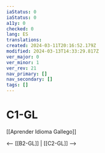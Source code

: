 ```yaml
---
iaStatus: 0
iaStatus: 0
a11y: 0
checked: 0
lang: ES
translations: 
created: 2024-03-11T20:16:52.179Z
modified: 2024-03-13T14:33:29.817Z
ver_major: 0
ver_minor: 1
ver_rev: 21
nav_primary: []
nav_secondary: []
tags: []
---
```

# C1-GL

[[Aprender Idioma Gallego]]

<-- [[B2-GL]] | [[C2-GL]] -->